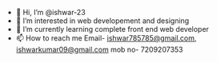 - 👋 Hi, I’m @ishwar-23
- 👀 I’m interested in web developement and designing
- 🌱 I’m currently learning complete front end web developer
- 📫 How to reach me Email- ishwar785785@gmail.com, ishwarkumar09@gmail.com
   mob no- 7209207353

<!---
ishwar-23/ishwar-23 is a ✨ special ✨ repository because its `README.md` (this file) appears on your GitHub profile.
You can click the Preview link to take a look at your changes.
--->
